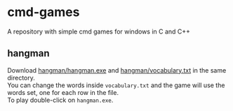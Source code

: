 # cmd-games
A repository with simple cmd games for windows in C and C++

## hangman
Download [hangman/hangman.exe](hangman/hangman.exe) and [hangman/vocabulary.txt](hangman/vocabulary.txt) in the same directory.\
You can change the words inside ```vocabulary.txt``` and the game will use the words set, one for each row in the file.\
To play double-click on ```hangman.exe```.
